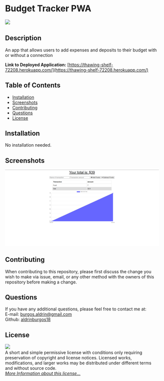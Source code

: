 # Budget Tracker PWA

![](https://img.shields.io/badge/License-MIT-yellow.svg)

## Description

An app that allows users to add expenses and deposits to their budget with or without a connection

**Link to Deployed Application:** [https://thawing-shelf-72208.herokuapp.com/](https://thawing-shelf-72208.herokuapp.com/)

## Table of Contents

- [Installation](#installation)
- [Screenshots](#screenshots)
- [Contributing](#contributing)
- [Questions](#questions)
- [License](#license)

## Installation

No installation needed.

## Screenshots

![Example1_png](./assets/img/img1.png)

## Contributing

When contributing to this repository, please first discuss the change you wish to make via issue, email, or any other method with the owners of this repository before making a change.

## Questions

If you have any additional questions, please feel free to contact me at:  
E-mail: burgos.aldrin@gmail.com  
Github: [aldrinburgos18](https://github.com/aldrinburgos18)

## License

![](https://img.shields.io/badge/License-MIT-yellow.svg)  
A short and simple permissive license with conditions only requiring preservation of copyright and license notices. Licensed works, modifications, and larger works may be distributed under different terms and without source code.  
_[More Information about this license...](https://opensource.org/licenses/MIT)_
